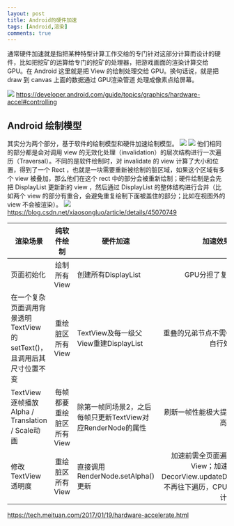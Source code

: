 ```yaml
---
layout: post
title: Android的硬件加速
tags: [Android,渲染]
comments: true
---
```


通常硬件加速就是指把某种特型计算工作交给的专门针对这部分计算而设计的硬件，比如把挖矿的运算给专门的挖矿的处理器，把游戏画面的渲染计算交给 GPU。在 Android 这里就是把 View 的绘制处理交给 GPU。换句话说，就是把 draw 到 canvas 上面的数据通过 GPU渲染管道 处理成像素点给屏幕。

![](source/img/2021-11-16-16-42-57.png)
https://developer.android.com/guide/topics/graphics/hardware-accel#controlling


## Android 绘制模型
其实分为两个部分，基于软件的绘制模型和硬件加速绘制模型。
![](source/img/2021-11-15-18-52-22.png)
![](source/img/2021-11-15-18-52-39.png)
他们相同的部分都是会对调用 view 的无效化处理（invalidation）的层次结构进行一次遍历（Traversal）。不同的是软件绘制时，对 invalidate 的 view 计算了大小和位置，得到了一个 Rect ，也就是一块需要重新被绘制的脏区域，如果这个区域有多个 view 被叠加，那么他们在这个 rect 中的部分会被重新绘制；硬件绘制是会先把 DisplayList 更新新的 view ，然后通过 DisplayList 的整体结构进行合并（比如两个 view 的部分有重合，会避免重复绘制下面被盖住的部分；比如在视图外的 view 不会被渲染）。
![](source/img/2021-11-16-16-39-49.png)
https://blog.csdn.net/xiaosongluo/article/details/45070749

| 渲染场景 | 纯软件绘制 | 硬件加速 | 加速效果分析 | 
|  ----  | :----:  | ----  | :----:  |
| 页面初始化 | 绘制所有View | 创建所有DisplayList | GPU分担了复杂计算任务 
| 在一个复杂页面调用背景透明TextView的setText()，且调用后其尺寸位置不变 | 重绘脏区所有View | TextView及每一级父View重建DisplayList | 重叠的兄弟节点不需CPU重绘，GPU会自行处理 
| TextView逐帧播放Alpha / Translation / Scale动画 | 每帧都要重绘脏区所有View | 除第一帧同场景2，之后每帧只更新TextView对应RenderNode的属性 | 刷新一帧性能极大提高，动画流畅度提高 
| 修改TextView透明度 | 重绘脏区所有View | 直接调用RenderNode.setAlpha()更新 | 加速前需全页面遍历，并重绘很多View；加速后只触发DecorView.updateDisplayListIfDirty，不再往下遍历，CPU执行时间可忽略不计 |

https://tech.meituan.com/2017/01/19/hardware-accelerate.html
